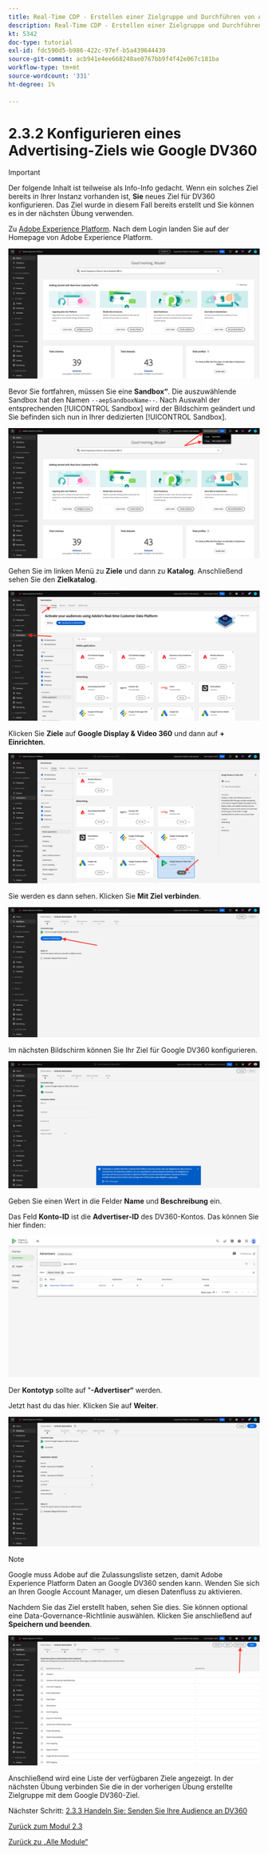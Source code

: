```yaml
---
title: Real-Time CDP - Erstellen einer Zielgruppe und Durchführen von Aktionen - Konfigurieren eines Advertising-Ziels wie Google DV360
description: Real-Time CDP - Erstellen einer Zielgruppe und Durchführen von Aktionen - Konfigurieren eines Advertising-Ziels wie Google DV360
kt: 5342
doc-type: tutorial
exl-id: fdc590d5-b986-422c-97ef-b5a439644439
source-git-commit: acb941e4ee668248ae0767bb9f4f42e067c181ba
workflow-type: tm+mt
source-wordcount: '331'
ht-degree: 1%

---
```


# 2.3.2 Konfigurieren eines Advertising-Ziels wie Google DV360

>[!IMPORTANT]
>
>Der folgende Inhalt ist teilweise als Info-Info gedacht. Wenn ein solches Ziel bereits in Ihrer Instanz vorhanden ist, **Sie** neues Ziel für DV360 konfigurieren. Das Ziel wurde in diesem Fall bereits erstellt und Sie können es in der nächsten Übung verwenden.

Zu [Adobe Experience Platform](https://experience.adobe.com/platform). Nach dem Login landen Sie auf der Homepage von Adobe Experience Platform.

![Datenaufnahme](./../../../modules/datacollection/module1.2/images/home.png)

Bevor Sie fortfahren, müssen Sie eine **Sandbox“**. Die auszuwählende Sandbox hat den Namen ``--aepSandboxName--``. Nach Auswahl der entsprechenden [!UICONTROL Sandbox] wird der Bildschirm geändert und Sie befinden sich nun in Ihrer dedizierten [!UICONTROL Sandbox].

![Datenaufnahme](./../../../modules/datacollection/module1.2/images/sb1.png)

Gehen Sie im linken Menü zu **Ziele** und dann zu **Katalog**. Anschließend sehen Sie den **Zielkatalog**.

![RTCDP](./images/rtcdp.png)

Klicken Sie **Ziele** auf **Google Display &amp; Video 360** und dann auf **+ Einrichten**.

![RTCDP](./images/rtcdpgoogle.png)

Sie werden es dann sehen. Klicken Sie **Mit Ziel verbinden**.

![RTCDP](./images/rtcdpgooglecreate1.png)

Im nächsten Bildschirm können Sie Ihr Ziel für Google DV360 konfigurieren.

![RTCDP](./images/rtcdpgooglecreatedest.png)

Geben Sie einen Wert in die Felder **Name** und **Beschreibung** ein.

Das Feld **Konto-ID** ist die **Advertiser-ID** des DV360-Kontos. Das können Sie hier finden:

![RTCDP](./images/rtcdpgoogledv360advid.png)

Der **Kontotyp** sollte auf &quot;**-Advertiser“** werden.

Jetzt hast du das hier. Klicken Sie auf **Weiter**.

![RTCDP](./images/rtcdpgoogldv360new.png)

>[!NOTE]
>
>Google muss Adobe auf die Zulassungsliste setzen, damit Adobe Experience Platform Daten an Google DV360 senden kann. Wenden Sie sich an Ihren Google Account Manager, um diesen Datenfluss zu aktivieren.

Nachdem Sie das Ziel erstellt haben, sehen Sie dies. Sie können optional eine Data-Governance-Richtlinie auswählen. Klicken Sie anschließend auf **Speichern und beenden**.

![RTCDP](./images/rtcdpcreatedest1.png)

Anschließend wird eine Liste der verfügbaren Ziele angezeigt.
In der nächsten Übung verbinden Sie die in der vorherigen Übung erstellte Zielgruppe mit dem Google DV360-Ziel.

Nächster Schritt: [2.3.3 Handeln Sie: Senden Sie Ihre Audience an DV360](./ex3.md)

[Zurück zum Modul 2.3](./real-time-cdp-build-a-segment-take-action.md)

[Zurück zu „Alle Module“](../../../overview.md)
